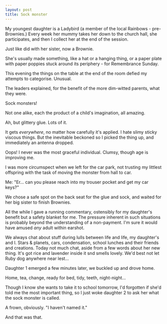 ```yaml
---
layout: post
title: Sock monster
---
```


My youngest daughter is a Ladybird (a member of the local Rainbows - pre-Brownies.)  Every week her mummy takes her down to the church hall, she participates, and then I collect her at the end of the session.

Just like did with her sister, now a Brownie.

She's usually made something, like a hat or a hanging thing, or a paper plate with paper poppies stuck around its periphery - for Remembrance Sunday.

This evening the things on the table at the end of the room defied my attempts to categorise.  Unusual.

The leaders explained, for the benefit of the more dim-witted parents, what they were.

Sock monsters!

Not one alike, each the product of a child's imagination, all amazing.

Ah, but glittery glue.  Lots of it.

It gets *everywhere*, no matter how carefully it's applied.  I hate slimy sticky viscous things.  But the inevitable beckoned so I picked the thing up, and immediately an antenna dropped.

Oops!  I never was the most graceful individual.  Clumsy, though age is improving me.

I was more circumspect when we left for the car park, not trusting my littlest offspring with the task of moving the monster from hall to car.

Me: "Er… can you please reach into my trouser pocket and get my car keys?"  

We chose a safe spot on the back seat for the glue and sock, and waited for her big sister to finish Brownies.

All the while I gave a running commentary, ostensibly for my daughter's benefit but a safety blanket for me.  The pressure inherent in such situations is probably beyond the understanding of a non-payment.  I'm sure it would have amused *any* adult within earshot.

We always chat about stuff during lulls between life and life, my daughter's and I.  Stars & planets, cars, condensation, school lunches and their friends and creations.  Today not much chat, aside from a few words about her new thing.  It's got rice and lavender inside it snd smells lovely.  We'd best not let Ruby dog anywhere near lest…

Daughter 1 emerged a few minutes later, we buckled up and drove home.

Home, tea, change, ready for bed, tidy, teeth, night-night… 

Though I know she wants to take it to school tomorrow, I'd forgotten if she'd told me the most important thing, so I just woke daughter 2 to ask her what the sock monster is called.

A frown, obviously.  "I haven't named it."

And that was that.
